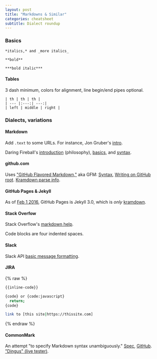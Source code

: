 ```yaml
---
layout: post
title: "Markdowns & Similar"
categories: cheatsheet
subtitle: Dialect roundup
---
```


### Basics

```
*italics,* and _more italics_

**bold**

***bold italic***
```


#### Tables

3 dash minimum, colors for alignment, line begin/end pipes optional.

```
| th | th | th |
| --- |:---:| ---:|
| left | middle | right |
```


### Dialects, variations

#### Markdown

Add `.text` to some URLs. For instance, Jon Gruber's [intro].

Daring Fireball's [introduction] (philosophy), [basics], and [syntax].

[intro]: http://daringfireball.net/projects/markdown/basics.text
[introduction]: http://daringfireball.net/projects/markdown/ "Daring Fireball markdown introduction"
[basics]: http://daringfireball.net/projects/markdown/ "Daring Fireball markdown basics"
[syntax]: http://daringfireball.net/projects/markdown/basics "Daring Fireball markdown syntax"



#### github.com

Uses ["GitHub Flavored Markdown,"] aka GFM: [Syntax], [Writing on GitHub root](https://help.github.com/categories/writing-on-github/). [Kramdown parse info].

["GitHub flavored markdown,"]: https://help.github.com/articles/getting-started-with-writing-and-formatting-on-github/
[Syntax]: https://help.github.com/articles/basic-writing-and-formatting-syntax/
[Writing on GitHub root]: https://help.github.com/categories/writing-on-github/
[Kramdown parse info]: http://kramdown.gettalong.org/parser/gfm.html


#### GitHub Pages & Jekyll

As of [Feb 1 2016], GitHub Pages is Jekyll 3.0, which is *only* [kramdown].

[kramdown]: http://kramdown.gettalong.org/
[Feb 1 2016]: https://github.com/blog/2100-github-pages-now-faster-and-simpler-with-jekyll-3-0







#### Stack Overfow

Stack Overflow's [markdown help].

[Markdown help]: http://stackoverflow.com/editing-help

Code blocks are four indented spaces.


#### Slack

Slack API [basic message formatting].

[basic message formatting]: https://api.slack.com/docs/message-formatting


#### JIRA

{% raw %}
```bash
{{inline-code}}

{code} or {code:javascript}
  return;
{code}

link to [this site|https://thissite.com]
```
{% endraw %}



#### CommonMark

An attempt "to specify Markdown syntax unambiguously." [Spec], [GitHub]. ["Dingus" (live tester)].

[GitHub]: https://github.com/jgm/CommonMark
[Spec]: http://spec.commonmark.org/0.26/
["Dingus" (live tester)]: http://spec.commonmark.org/dingus/
